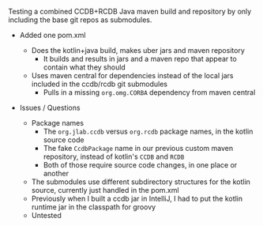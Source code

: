 
Testing a combined CCDB+RCDB Java maven build and repository by only including the base git repos as submodules.

* Added one pom.xml
  * Does the kotlin+java build, makes uber jars and maven repository
    * It builds and results in jars and a maven repo that appear to contain what they should
  * Uses maven central for dependencies instead of the local jars included in the ccdb/rcdb git submodules
    * Pulls in a missing `org.omg.CORBA` dependency from maven central


* Issues / Questions
  * Package names
    * The `org.jlab.ccdb` versus `org.rcdb` package names, in the kotlin source code
    * The fake `CcdbPackage` name in our previous custom maven repository, instead of kotlin's `CCDB` and `RCDB`
    * Both of those require source code changes, in one place or another
  * The submodules use different subdirectory structures for the kotlin source, currently just handled in the pom.xml
  * Previously when I built a ccdb jar in IntelliJ, I had to put the kotlin runtime jar in the classpath for groovy
  * Untested


